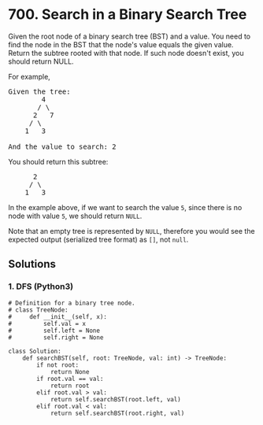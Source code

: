 # 700. Search in a Binary Search Tree
Given the root node of a binary search tree (BST) and a value. You need to find the node in the BST that the node's value equals the given value. Return the subtree rooted with that node. If such node doesn't exist, you should return NULL.

For example,
<pre>
Given the tree:
        4
       / \
      2   7
     / \
    1   3

And the value to search: 2
</pre>
You should return this subtree:
<pre>
      2
     / \
    1   3
</pre>

In the example above, if we want to search the value <code>5</code>, since there is no node with value <code>5</code>, we should return <code>NULL</code>.

Note that an empty tree is represented by <code>NULL</code>, therefore you would see the expected output (serialized tree format) as <code>[]</code>, not <code>null</code>.

## Solutions

### 1. DFS (Python3)
```Python3
# Definition for a binary tree node.
# class TreeNode:
#     def __init__(self, x):
#         self.val = x
#         self.left = None
#         self.right = None

class Solution:
    def searchBST(self, root: TreeNode, val: int) -> TreeNode:
        if not root:
            return None
        if root.val == val:
            return root
        elif root.val > val:
            return self.searchBST(root.left, val)
        elif root.val < val:
            return self.searchBST(root.right, val)
```
